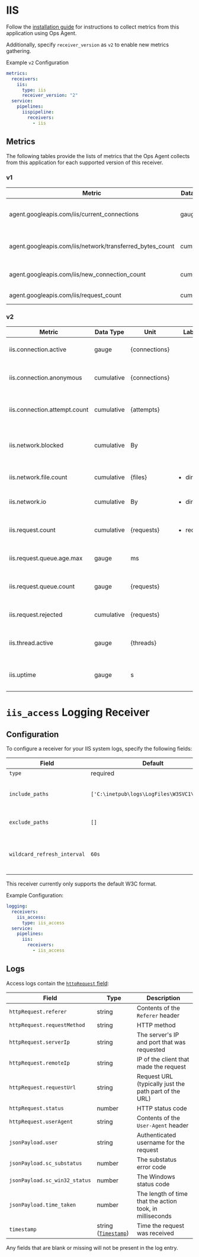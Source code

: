 # IIS

Follow the [installation guide](https://cloud.google.com/stackdriver/docs/solutions/agents/ops-agent/third-party/iis) for instructions to collect metrics from this application using Ops Agent.

Additionally, specify `receiver_version` as `v2` to enable new metrics gathering. 

Example `v2` Configuration
```yaml
metrics:
  receivers:
    iis:
      type: iis
      receiver_version: "2"
  service:
    pipelines:
      iispipeline:
        receivers:
          - iis
```

## Metrics

The following tables provide the lists of metrics that the Ops Agent collects from this application for each supported version of this receiver.
### v1
| Metric                                                   | Data Type  | Unit | Labels | Description |
| ---                                                      | ---        | ---  | ---    | ---         | 
| agent.googleapis.com/iis/current_connections             | gauge      | 1    |        | Currently open connections to IIS. |
| agent.googleapis.com/iis/network/transferred_bytes_count | cumulative | By   |        | Network bytes transferred by IIS. |
| agent.googleapis.com/iis/new_connection_count            | cumulative | 1    |        | Connections opened to IIS. |
| agent.googleapis.com/iis/request_count                   | cumulative | 1    | state  | Requests made to IIS. |


### v2
| Metric                                                   | Data Type  | Unit | Labels | Description |
| ---                                                      | ---        | ---  | ---    | ---         | 
| iis.connection.active | gauge | {connections} | <ul> </ul>  |Number of active connections. |
| iis.connection.anonymous | cumulative | {connections} | <ul> </ul>  |Number of connections established anonymously. |
| iis.connection.attempt.count | cumulative | {attempts} | <ul> </ul>  |Total number of attempts to connect to the server. |
| iis.network.blocked | cumulative | By | <ul> </ul>  |Number of bytes blocked due to bandwidth throttling. |
| iis.network.file.count | cumulative | {files} | <ul> <li>direction</li> </ul>  |Number of transmitted files. |
| iis.network.io | cumulative | By | <ul> <li>direction</li> </ul>  |Total amount of bytes sent and received. |
| iis.request.count | cumulative | {requests} | <ul> <li>request</li> </ul>  |Total number of requests of a given type. |
| iis.request.queue.age.max | gauge | ms | <ul> </ul>  |Age of oldest request in the queue. |
| iis.request.queue.count | gauge | {requests} | <ul> </ul>  |Current number of requests in the queue. |
| iis.request.rejected | cumulative | {requests} | <ul> </ul>  |Total number of requests rejected. |
| iis.thread.active | gauge | {threads} | <ul> </ul>  |Current number of active threads. |
| iis.uptime | gauge | s | <ul> </ul>  |The amount of time the server has been up. |

# `iis_access` Logging Receiver

## Configuration

To configure a receiver for your IIS system logs, specify the following fields:

| Field                 | Default                           | Description |
| ---                   | ---                               | ---         |
| `type`                | required                          | Must be `iis_access`. |
| `include_paths`       | `['C:\inetpub\logs\LogFiles\W3SVC1\u_ex*']` | A list of filesystem paths to read by tailing each file. A wild card (`*`) can be used in the paths; for example, `C:\inetpub\logs\LogFiles\W3SVC1\u_ex*`. |
| `exclude_paths`       | `[]`                              | A list of filesystem path patterns to exclude from the set matched by `include_paths`.
| `wildcard_refresh_interval` | `60s` | The interval at which wildcard file paths in `include_paths` are refreshed. Specified as a time interval parsable by [time.ParseDuration](https://pkg.go.dev/time#ParseDuration). Must be a multiple of 1s.|

This receiver currently only supports the default W3C format.

Example Configuration:

```yaml
logging:
  receivers:
    iis_access:
      type: iis_access
  service:
    pipelines:
      iis:
        receivers:
          - iis_access
```

## Logs

Access logs contain the [`httpRequest` field](https://cloud.google.com/logging/docs/reference/v2/rest/v2/LogEntry#httprequest):

| Field | Type | Description |
| ---   | ---- | ----------- |
| `httpRequest.referer` | string | Contents of the `Referer` header |
| `httpRequest.requestMethod` | string | HTTP method |
| `httpRequest.serverIp` | string | The server's IP and port that was requested |
| `httpRequest.remoteIp` | string | IP of the client that made the request |
| `httpRequest.requestUrl` | string | Request URL (typically just the path part of the URL) |
| `httpRequest.status` | number | HTTP status code |
| `httpRequest.userAgent` | string | Contents of the `User-Agent` header |
| `jsonPayload.user` | string | Authenticated username for the request |
| `jsonPayload.sc_substatus` | number | The substatus error code |
| `jsonPayload.sc_win32_status` | number | The Windows status code |
| `jsonPayload.time_taken` | number | The length of time that the action took, in milliseconds |
| `timestamp` | string ([`Timestamp`](https://developers.google.com/protocol-buffers/docs/reference/google.protobuf#google.protobuf.Timestamp)) | Time the request was received |

Any fields that are blank or missing will not be present in the log entry.
